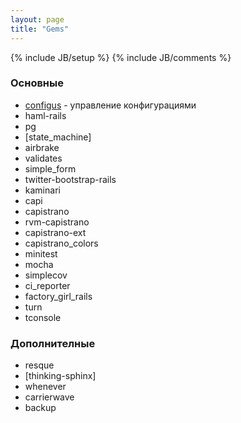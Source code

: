 ```yaml
---
layout: page
title: "Gems"
---
```

{% include JB/setup %}
{% include JB/comments %}

### Основные

* [configus](https://github.com/kaize/configus) - управление конфигурациями
* haml-rails
* pg
* [state_machine]
* airbrake
* validates
* simple_form
* twitter-bootstrap-rails
* kaminari
* capi
* capistrano
* rvm-capistrano
* capistrano-ext
* capistrano_colors
* minitest
* mocha
* simplecov
* ci_reporter
* factory_girl_rails
* turn
* tconsole

### Дополнителные

* resque
* [thinking-sphinx]
* whenever
* carrierwave
* backup

